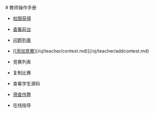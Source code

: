 [](/oj/teacher/viewcode.md)[](/oj/teacher/contest.md)# 教师操作手册

* [权限获得](/oj/teacher/private.md)
* [查看前台](/oj/teacher/watch.md)
* [问题列表](/oj/teacher/problemset.md)

* [[[添加竞赛](/oj/teacher/contest.md)](/oj/teacher/contest.md)](/oj/teacher/addcontest.md)
* 竞赛列表
* 复制比赛
* 查看学生源码
* [筛查作弊](/oj/teacher/cheat.md)
* 在线指导



